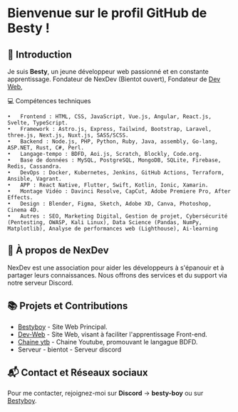 # Bienvenue sur le profil GitHub de Besty !

## 👋 Introduction
Je suis **Besty**, un jeune développeur web passionné et en constante apprentissage. 
Fondateur de NexDev (Bientot ouvert),
Fondateur de [Dev Web](https://dev-web.me),


💻 Compétences techniques

	•	Frontend : HTML, CSS, JavaScript, Vue.js, Angular, React.js, Svelte, TypeScript.
	•	Framework : Astro.js, Express, Tailwind, Bootstrap, Laravel, three.js, Next.js, Nuxt.js, SASS/SCSS.
	•	Backend : Node.js, PHP, Python, Ruby, Java, assembly, Go-lang, ASP.NET, Rust, C#, Perl.
	•	Langage-tempo : BDFD, Aoi.js, Scratch, Blockly, Code.org.
	•	Base de données : MySQL, PostgreSQL, MongoDB, SQLite, Firebase, Redis, Cassandra.
	•	DevOps : Docker, Kubernetes, Jenkins, GitHub Actions, Terraform, Ansible, Vagrant.
	•	APP : React Native, Flutter, Swift, Kotlin, Ionic, Xamarin.
	•	Montage Vidéo : Davinci Resolve, CapCut, Adobe Premiere Pro, After Effects.
	•	Design : Blender, Figma, Sketch, Adobe XD, Canva, Photoshop, Cinema 4D.
	•	Autres : SEO, Marketing Digital, Gestion de projet, Cybersécurité (Pentesting, OWASP, Kali Linux), Data Science (Pandas, NumPy, Matplotlib), Analyse de performances web (Lighthouse), Ai-learning

## 🌟 À propos de NexDev
NexDev est une association pour aider les développeurs à s'épanouir et à partager leurs connaissances. Nous offrons des services et du support via notre serveur Discord.

## 📚 Projets et Contributions
- [Bestyboy](https://bestyboy.fr) - Site Web Principal.
- [Dev-Web](https://dev-web.me) - Site Web, visant à faciliter l'apprentissage Front-end.
- [Chaine ytb](https://www.youtube.com/@spartacusonytb) - Chaine Youtube, promouvant le langague BDFD.
- Serveur - bientot - Serveur discord

## 📬 Contact et Réseaux sociaux
Pour me contacter, rejoignez-moi sur **Discord** -> **besty-boy** ou sur [Bestyboy](https://bestyboy.fr/support).

